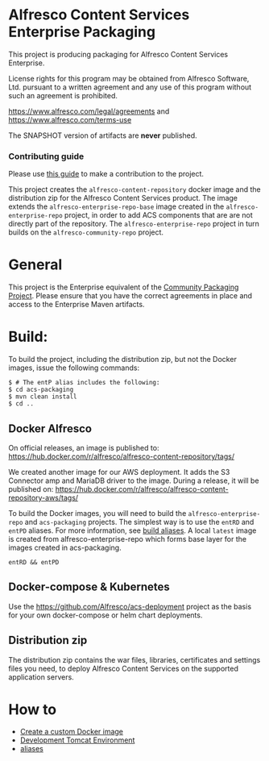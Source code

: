 
# Alfresco Content Services Enterprise Packaging
This project is producing packaging for Alfresco Content Services Enterprise.

License rights for this program may be obtained from Alfresco Software, Ltd.
pursuant to a written agreement and any use of this program without such an
agreement is prohibited.

https://www.alfresco.com/legal/agreements and https://www.alfresco.com/terms-use

The SNAPSHOT version of artifacts are **never** published.

### Contributing guide
Please use [this guide](CONTRIBUTING.md) to make a contribution to the project.

This project creates the `alfresco-content-repository` docker image and the distribution zip
for the Alfresco Content Services product. The image extends the `alfresco-enterprise-repo-base`
image created in the `alfresco-enterprise-repo` project, in order to add ACS components that are
are not directly part of the repository. The `alfresco-enterprise-repo` project in turn builds
on the `alfresco-community-repo` project.

# General

This project is the Enterprise equivalent of the [Community Packaging Project](https://github.com/Alfresco/acs-community-packaging).  Please ensure that you have the correct agreements in place and access to the Enterprise Maven artifacts.

# Build:
To build the project, including the distribution zip, but not the Docker images, issue the following commands:
```
$ # The entP alias includes the following:
$ cd acs-packaging
$ mvn clean install
$ cd ..
```
## Docker Alfresco
On official releases, an image is published to:
https://hub.docker.com/r/alfresco/alfresco-content-repository/tags/ 

We created another image for our AWS deployment. It adds the S3 Connector amp and MariaDB driver to the image. During a release, it will be published on: https://hub.docker.com/r/alfresco/alfresco-content-repository-aws/tags/

To build the Docker images, you will need to build the `alfresco-enterprise-repo` and `acs-packaging` projects. The simplest way is to use the ```entRD``` and ```entPD``` aliases. For more information, see [build aliases](dev/aliases). A local `latest` image is created from alfresco-enterprise-repo which forms base layer for the images created in acs-packaging.
```
entRD && entPD
```

## Docker-compose & Kubernetes
Use the https://github.com/Alfresco/acs-deployment project as the basis for your own docker-compose or helm chart deployments.


## Distribution zip
The distribution zip contains the war files, libraries, certificates and settings files you need, to deploy Alfresco Content Services on the supported application servers.


# How to

* [Create a custom Docker image](docs/create-custom-image.md)
* [Development Tomcat Environment](dev/README.md)
* [aliases](dev/aliases)
